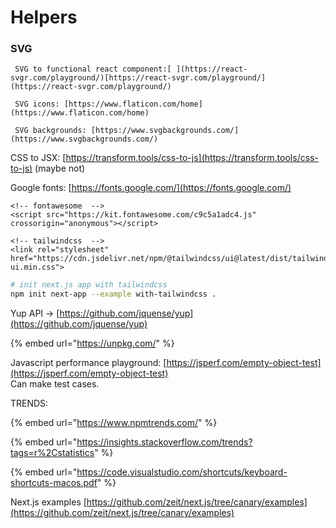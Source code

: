 # Helpers

### SVG

     SVG to functional react component:[ ](https://react-svgr.com/playground/)[https://react-svgr.com/playground/](https://react-svgr.com/playground/)

     SVG icons: [https://www.flaticon.com/home](https://www.flaticon.com/home)

     SVG backgrounds: [https://www.svgbackgrounds.com/](https://www.svgbackgrounds.com/)



CSS to JSX: [https://transform.tools/css-to-js](https://transform.tools/css-to-js) \(maybe not\)

Google fonts: [https://fonts.google.com/](https://fonts.google.com/)

```markup
<!-- fontawesome  -->
<script src="https://kit.fontawesome.com/c9c5a1adc4.js" crossorigin="anonymous"></script>
```

```markup
<!-- tailwindcss  -->
<link rel="stylesheet" href="https://cdn.jsdelivr.net/npm/@tailwindcss/ui@latest/dist/tailwind-ui.min.css">
```

```bash
# init next.js app with tailwindcss
npm init next-app --example with-tailwindcss .
```

Yup API -&gt; [https://github.com/jquense/yup](https://github.com/jquense/yup)

{% embed url="https://unpkg.com/" %}

Javascript performance playground: [https://jsperf.com/empty-object-test](https://jsperf.com/empty-object-test)  
Can make test cases.

TRENDS:

{% embed url="https://www.npmtrends.com/" %}

{% embed url="https://insights.stackoverflow.com/trends?tags=r%2Cstatistics" %}

{% embed url="https://code.visualstudio.com/shortcuts/keyboard-shortcuts-macos.pdf" %}

Next.js examples [https://github.com/zeit/next.js/tree/canary/examples](https://github.com/zeit/next.js/tree/canary/examples)



